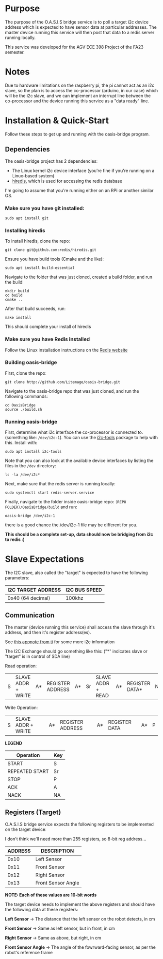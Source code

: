 # Purpose

The purpose of the O.A.S.I.S bridge service is to poll a target i2c device 
address which is expected to have sensor data at particular addresses. The 
master device running this service will then post that data to a redis server 
running locally.

This service was developed for the AGV ECE 398 Project of the FA23 semester. 

# Notes

Due to hardware limitations on the raspberry pi, the pi cannot act as an i2c
slave, so the plan is to access the co-processor (arduino, in our case) which
will be the i2c slave, and we can implement an interrupt line between the 
co-processor and the device running this service as a "data ready" line.

# Installation & Quick-Start

Follow these steps to get up and running with the oasis-bridge program.

## Dependencies

The oasis-bridge project has 2 dependencies:

- The Linux kernel i2c device interface (you're fine if you're running on a Linux-based system)
- [hiredis](https://github.com/redis/hiredis), which is used for accessing the redis database

I'm going to assume that you're running either on an RPi or another similar OS. 

### Make sure you have git installed:

```
sudo apt install git
```

### Installing hiredis

To install hiredis, clone the repo:

```
git clone git@github.com:redis/hiredis.git
```

Ensure you have build tools (Cmake and the like):

```
sudo apt install build-essential
```

Navigate to the folder that was just cloned, created a build folder, and run the build

```
mkdir build
cd build
cmake ..
```

After that build succeeds, run:

```
make install
```

This should complete your install of hiredis

### Make sure you have Redis installed

Follow the Linux installation instructions on the [Redis website](https://redis.io/docs/install/install-redis/install-redis-on-linux/)

### Building oasis-bridge

First, clone the repo:

```
git clone http://github.com/Litemage/oasis-bridge.git
```

Navigate to the oasis-bridge repo that was just cloned, and run the following commands:

```
cd OasisBridge
source ./build.sh
```

### Running oasis-bridge

First, determine what i2c interface the co-processor is connected to. (something like: `/dev/i2c-1`). You can use the [i2c-tools](https://www.kali.org/tools/i2c-tools/) package to help with this. Install with:

```
sudo apt install i2c-tools
```

Note that you can also look at the available device interfaces by listing the files in the `/dev` directory:

```
ls -la /dev/i2c*
```

Next, make sure that the redis server is running locally:
```
sudo systemctl start redis-server.service 
```

Finally, navigate to the folder inside oasis-bridge repo: `(REPO FOLDER)/OasisBridge/build` and run:

```
oasis-bridge /dev/i2c-1
```

there is a good chance the /dev/i2c-1 file may be different for you.

**This should be a complete set-up, data should now be bridging from i2c to redis :)**

# Slave Expectations

The I2C slave, also called the "target" is expected to have the following 
parameters:

|I2C TARGET ADDRESS | I2C BUS SPEED |
| --- | --- |
| 0x40 (64 decimal) | 100khz |

## Communication

The master (device running this service) shall access the slave through it's 
address, and then it's register address(es).

See [this appnote from ti](https://www.ti.com/lit/an/slva704/slva704.pdf?ts=1700006656921) for some more i2c information

The I2C Exchange should go something like this: ("\*" indicates slave or "target" is in control of SDA line)

Read operation:

<table>
  <tr>
    <td> S </td>
    <td> SLAVE ADDR + WRITE </td>
    <td> A* </td>
    <td> REGISTER ADDRESS </td>
    <td> A* </td>
    <td> Sr </td>
    <td> SLAVE ADDR + READ </td>
    <td> A* </td>
    <td> REGISTER DATA* </td>
    <td> NA </td>
    <td> P </td>
  </tr>
</table>

Write Operation:

<table>
  <tr>
    <td> S </td>
    <td> SLAVE ADDR + WRITE </td>
    <td> A* </td>
    <td> REGISTER ADDRESS </td>
    <td> A* </td>
    <td> REGISTER DATA </td>
    <td> A* </td>
    <td> P </td>
  </tr>
</table>

**LEGEND**

| Operation | Key |
| --- | --- |
| START          | S  |
| REPEATED START | Sr |
| STOP           | P  | 
| ACK            | A  | 
| NACK           | NA |

## Registers (Target)

O.A.S.I.S bridge service expects the following registers to be implemented on the target device:

I don't think we'll need more than 255 registers, so 8-bit reg address...

| ADDRESS | DESCRIPTION           |
| ---     | ---                   |
| 0x10    | Left Sensor           |
| 0x11    | Front Sensor          |
| 0x12    | Right Sensor          |
| 0x13    | Front Sensor Angle    |

**NOTE: Each of these values are 16-bit words**

The target device needs to implement the above registers and should have the following data at these registers:

**Left Sensor** -> The distance that the left sensor on the robot detects, in cm

**Front Sensor** -> Same as left sensor, but in front, in cm

**Right Sensor** -> Same as above, but right, in cm

**Front Sensor Angle** -> The angle of the fowrward-facing sensor, as per the robot's reference frame
